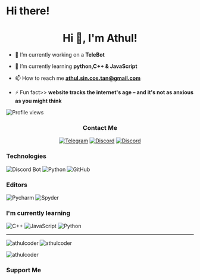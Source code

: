 


# Hi there!


<h1 align="center">Hi 👋, I'm Athul!</h1>

- 🔭 I’m currently working on a **TeleBot**

- 🌱 I’m currently learning **python,C++ & JavaScript**

- 📫 How to reach me **athul.sin.cos.tan@gmail.com**

- ⚡ Fun fact>> **website tracks the internet's age – and it's not as anxious as you might think**



![Profile views](https://gpvc.arturio.dev/athulcoder)




<h3 align="center">Contact Me</h3>
<p align="center">
  <a href="https://t.me/athulcoder" target="_blank"><img src="https://img.shields.io/badge/Telegram-6076d6?style=for-the-badge&logo=telegram&logoColor=white" alt="Telegram" /></a>
  <a href="https://discord.com/users/athulcoder#5156" target="_blank"><img src="https://img.shields.io/badge/Discord-7289DA?style=for-the-badge&logo=discord&logoColor=white" alt="Discord" /></a>
  <a href="https://discord.com/users/athulcoder#5156" target="_blank"><img src="https://img.shields.io/badge/Twitter-7289DA?style=for-the-badge&logo=twitter&logoColor=white" alt="Discord" /></a>
</p>


 



<h3>Technologies</h3>
<p>
  <img src="https://img.shields.io/badge/Bot-121011?style=for-the-badge&logo=Telegram&logoColor=white" alt="Discord Bot" />
  <img src="https://img.shields.io/badge/Python-FCC624?style=for-the-badge&logo=python&logoColor=black" alt="Python" />
  <img src="https://img.shields.io/badge/GitHub-F05032?style=for-the-badge&logo=github&logoColor=white" alt="GitHub" />
</p>

<h3>Editors</h4>
<p>
  <img src="https://img.shields.io/badge/Pycharm-57A143?logo=Pycharm&logoColor=white&style=for-the-badge" alt="Pycharm" />
  <img src="https://img.shields.io/badge/Spyder-7F5AB6?logo=Spyder&logoColor=white&style=for-the-badge" alt="Spyder" />

<h3>I'm currently learning</h3>
<p>
  <img src="https://img.shields.io/badge/C++-2c2cc7?style=for-the-badge&logo=c++&logoColor=white" alt="C++" />
  <img src="https://img.shields.io/badge/JavaScript-F7DF1E?style=for-the-badge&logo=javascript&logoColor=black" alt="JavaScript" />
  <img src="https://img.shields.io/badge/Python-3776AB?style=for-the-badge&logo=python&logoColor=white" alt="Python" />
</p>

<hr />

></p>
<img align="left" src="https://github-readme-stats.vercel.app/api/top-langs/?username=athulcoder&layout=compact&hide=html" alt="athulcoder" />


<p><img align="center" src="https://github-readme-streak-stats.herokuapp.com/?user=athulcoder&" alt="athulcoder" /></p>


<img align="center" src="https://github-readme-stats.vercel.app/api?username=athulcoder&show_icons=true" alt="athulcoder" />
<h3>Support Me</h3> 

